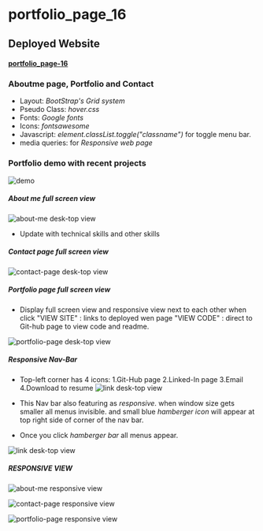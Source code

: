 # portfolio_page_16 


## Deployed Website
#### [portfolio_page-16](https://oliviapark113.github.io/portfolio_page_8/.)

### Aboutme page, Portfolio and Contact 
  
-  Layout: *BootStrap's Grid system*
-  Pseudo Class:  *hover.css*
- Fonts:  *Google fonts*
-  Icons:  *fontsawesome*
-  Javascript:  *element.classList.toggle("classname")* for toggle menu bar.
-  media queries: for *Responsive web page*

### Portfolio demo with recent projects 
![demo](./demo/portfolio.gif)

##### About me full screen view
![about-me desk-top view](./Portfolio%20photos/about-1.jpg)

- Update with technical skills and other skills

##### Contact page full screen view

![contact-page desk-top view](./Portfolio%20photos/contact-1.jpg)

##### Portfolio page full screen view

- Display full screen view and responsive view next to each other 
  when click "VIEW SITE" : links to deployed wen page "VIEW CODE" : direct to Git-hub page to view code and readme. 

![portfolio-page desk-top view](./Portfolio%20photos/portfolio-3.jpg)

##### Responsive Nav-Bar 

- Top-left corner has 4 icons: 
 1.Git-Hub page 
 2.Linked-In page 
 3.Email 
 4.Download to resume
 ![link desk-top view](./Portfolio%20photos/link-1.jpg)
- This Nav bar also featuring as *responsive*.
when window size gets smaller all menus invisible. 
and small blue *hamberger icon* will appear at top right side of corner of the nav bar. 

- Once you click *hamberger bar* all menus appear. 
   
 ![link desk-top view](./Portfolio%20photos/link-2.jpg)

##### RESPONSIVE VIEW 

 ![about-me responsive view](./Portfolio%20photos/about-2.jpg)

 ![contact-page responsive view](./Portfolio%20photos/contact-2.jpg)

  ![portfolio-page responsive view](./Portfolio%20photos/portfolio-4.jpg)